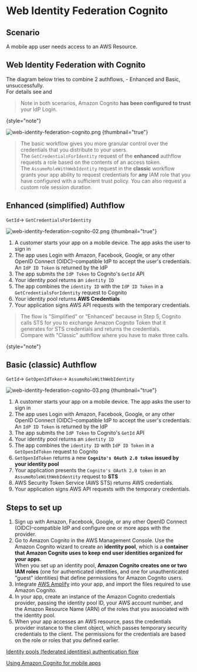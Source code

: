 # Web Identity Federation Cognito

## Scenario
A mobile app user needs access to an AWS Resource.

## Web Identity Federation with Cognito

The diagram below tries to combine 2 authflows, - Enhanced and Basic, unsuccessfully.<br/> For details see [](#enhanced-simplified-authflow)and [](#basic-classic-authflow)
> Note in both scenarios, Amazon Cognito **has been configured to trust** your IdP Login.
> 
{style="note"}

![web-identity-federation-cognito.png](web-identity-federation-cognito.png) {thumbnail="true"}

> The basic workflow gives you more granular control over the credentials that you distribute to your users.<br/>
> The `GetCredentialsForIdentity` request of the **enhanced** authflow requests a role based on the contents of an access token.<br/>
> The `AssumeRoleWithWebIdentity` request in the **classic** workflow grants your app ability to request credentials for **any** IAM role that you have configured with a sufficient trust policy.
> You can also request a custom role session duration.

## Enhanced (simplified) Authflow

<ui-path><p><code>GetId</code>-> <code>GetCredentialsForIdentity</code></p></ui-path>

![web-identity-federation-cognito-02.png](web-identity-federation-cognito-02.png) {thumbnail="true"}

1. A customer starts your app on a mobile device. The app asks the user to sign in
2. The app uses Login with Amazon, Facebook, Google, or any other OpenID Connect (OIDC)–compatible IdP to accept the user's credentials.
An `IdP ID Token` is returned by the IdP
3. The app submits the `IdP Token` to Cognito's  `GetId` API
4. Your identity pool returns an `identity ID`
5. The app combines the `identity ID` with the `IdP ID Token` in a `GetCredentialsForIdentity` request to Cognito
6. Your identity pool returns **AWS Credentials**
7. Your application signs AWS API requests with the temporary credentials.

> The flow is "Simplified" or "Enhanced" because in Step 5, Cognito calls STS for you to exchange
> Amazon Cognito Token that it generates for STS credentials and returns the credentials.<br/>
> Compare with "Classic" authflow where you have to make three calls.
> 
{style="note"}

## Basic (classic) Authflow

<ui-path><p><code>GetId</code>-> <code>GetOpenIdToken</code>-> <code>AssumeRoleWithWebIdentity</code></p></ui-path>

![web-identity-federation-cognito-03.png](web-identity-federation-cognito-03.png) {thumbnail="true"}

1. A customer starts your app on a mobile device. The app asks the user to sign in
2. The app uses Login with Amazon, Facebook, Google,
   or any other OpenID Connect (OIDC)–compatible IdP to accept the user's credentials.
   An `IdP ID Token` is returned by the IdP
3. The app submits the `IdP Token` to Cognito's  `GetId` API
4. Your identity pool returns an `identity ID`
5. The app combines the `identity ID` with `IdP ID Token` in a `GetOpenIdToken` request to Cognito
6. `GetOpenIdToken` returns a new **`Cognito's OAuth 2.0 token`** **issued by your identity pool**
7. Your application presents the `Cognito's OAuth 2.0 token` in an `AssumeRoleWithWebIdentity` request to **STS**
8. AWS Security Token Service (AWS STS) returns AWS credentials.
9. Your application signs AWS API requests with the temporary credentials.

## Steps to set up
1. Sign up with Amazon, Facebook, Google, or any other OpenID Connect (OIDC)–compatible IdP and 
configure one or more apps with the provider.
2. Go to Amazon Cognito in the AWS Management Console. Use the Amazon Cognito wizard to create an **identity pool**, 
which is a **container that Amazon Cognito uses to keep end user identities organized for your apps**.<br/>
When you set up an identity pool, 
**Amazon Cognito creates one or two IAM roles** 
(one for authenticated identities, and one for unauthenticated "guest" identities) that define permissions for Amazon Cognito users.
3. Integrate [AWS Amplify](https://docs.amplify.aws) into your app, and import the files required to use Amazon Cognito.
4. In your app, create an instance of the Amazon Cognito credentials provider, passing the identity pool ID, 
your AWS account number, and the Amazon Resource Name (ARN) of the roles that you associated with the identity pool.
5. When your app accesses an AWS resource, pass the credentials provider instance to the client object,
which passes temporary security credentials to the client.
The permissions for the credentials are based on the role or roles that you defined earlier.

[Identity pools (federated identities) authentication flow](https://docs.aws.amazon.com/cognito/latest/developerguide/authentication-flow.html)

[Using Amazon Cognito for mobile apps](https://docs.aws.amazon.com/IAM/latest/UserGuide/id_roles_providers_oidc_cognito.html)
